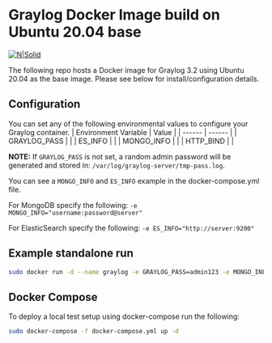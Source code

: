 # Graylog Docker Image build on Ubuntu 20.04 base

[![N|Solid](https://i.imgur.com/O01MUnd.png)](https://hub.docker.com/repository/docker/fescobar94/graylog)

The following repo hosts a Docker image for Graylog 3.2 using Ubuntu 20.04 as the base image. Please see below for install/configuration details.

## Configuration
You can set any of the following environmental values to configure your Graylog container.
| Environment Variable | Value |
| ------ | ------ |
| GRAYLOG_PASS | <Password for admin user> |
| ES_INFO | <ElasticSearch endpoint> |
| MONGO_INFO | <MongoDB partial string> |
| HTTP_BIND | <HTTP bind port> |

**NOTE:** If `GRAYLOG_PASS` is not set, a random admin password will be generated and stored in:
`/var/log/graylog-server/tmp-pass.log`. 

You can see a `MONGO_INFO` and `ES_INFO` example in the docker-compose.yml file. 

For MongoDB specify the following:
`-e MONGO_INFO="username:password@server"`

For ElasticSearch specify the following:
`-e ES_INFO="http://server:9200"`

## Example standalone run

```bash
sudo docker run -d --name graylog -e GRAYLOG_PASS=admin123 -e MONGO_INFO="graylog:password123@mongodb" -e ES_INFO="http://elasticsearch:9200" -p 9000:9000 --network graylog-net fescobar94/graylog:latest
```

## Docker Compose
To deploy a local test setup using docker-compose run the following:
```bash
sudo docker-compose -f docker-compose.yml up -d
```
